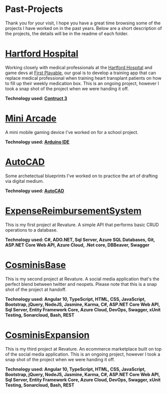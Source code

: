 # Past-Projects
Thank you for your visit, I hope you have a great time browsing some of the projects I have worked on in the past years. Below are a short description of the projects, the details will be in the readme of each folder.

# [Hartford Hospital](https://github.com/SenLongYu/Past-Projects/tree/main/Hartford-Hospital)
Working closely with medical professionals at the [Hartford Hospital](https://hartfordhospital.org/) and game devs at [First Playable](http://www.1stplayable.com/), our goal is to develop a training app that can replace medical professional when training heart transplant patients on how to fill up their weekly medication box. This is an ongoing project, however I took a snap shot of the project when we were handing it off.

**Technology used: [Contruct 3](https://www.construct.net/en)**

# [Mini Arcade](https://github.com/SenLongYu/Past-Projects/tree/main/Mini-Arcade)
A mini mobile gaming device I've worked on for a school project.

**Technology used: [Arduino IDE](https://www.arduino.cc/en/software)**

# [AutoCAD](https://github.com/SenLongYu/Past-Projects/tree/main/AutoCAD)
Some archetectual blueprints I've worked on to practice the art of drafting via digital medium.

**Technology used: [AutoCAD](https://www.autodesk.com/products/autocad)**

# [ExpenseReimbursementSystem](https://github.com/SenLongYu/Past-Projects/tree/main/ExpenseReimbursementSystem)
This is my first project at Revature. A simple API that performs basic CRUD operations to a database.

**Technology used: C#, ADO.NET, Sql Server, Azure SQL Databases, Git, ASP.NET Core Web API, Azure Cloud, .Net core, DBBeaver, Swagger**

# [CosminisBase](https://github.com/SenLongYu/Past-Projects/tree/main/CosminisBase)
This is my second project at Revature. A social media application that's the perfect blend between twitter and neopets. Please note that this is a snap shot of the project at handoff.

**Technology used: Angular 10, TypeScript, HTML, CSS, JavaScript, Bootstrap, jQuery, NodeJS, Jasmine, Karma, C#, ASP.NET Core Web API, Sql Server, Entity Framework Core, Azure Cloud, DevOps, Swagger, xUnit Testing, Sonarcloud, Bash, REST**

# [CosminisExpansion](https://github.com/SenLongYu/Past-Projects/tree/main/CosminisExpansion)
This is my third project at Revature. An ecommerce marketplace built on top of the social media application. This is an ongoing project, however I took a snap shot of the project when we were handing it off.

**Technology used: Angular 10, TypeScript, HTML, CSS, JavaScript, Bootstrap, jQuery, NodeJS, Jasmine, Karma, C#, ASP.NET Core Web API, Sql Server, Entity Framework Core, Azure Cloud, DevOps, Swagger, xUnit Testing, Sonarcloud, Bash, REST**
